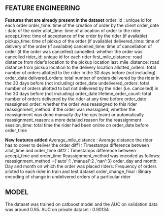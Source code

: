 ## **FEATURE ENGINEERING**

**Features that are already present in the dataset**
order_id : unique id for each order
order_time: time of the creation of order by the client
order_date : date of the order
allot_time: time of allocation of order to the rider
accept_time: time of acceptance of the order by the rider (if available)
pickup_time: time of pickup of the order (if available)
delivered_time: time of delivery of the order (if available)
cancelled_time: time of cancellation of order (if the order was cancelled)
cancelled: whether the order was cancelled
rider_id: unique id for each rider
first_mile_distance: road distance from rider’s location to the pickup location
last_mile_distance: road distance from pickup location to the delivery location
allotted_orders: total number of orders allotted to the rider in the 30 days before (not including) order_date
delivered_orders: total number of orders delivered by the rider in the 30 days before (not including) order_date
undelivered_orders: total number of orders allotted to but not delivered by the rider (i.e. cancelled) in the 30 days before (not including) order_date
lifetime_order_count: total number of orders delivered by the rider at any time before order_date
reassigned_order: whether the order was reassigned to this rider
reassignment_method: if the order was reassigned, whether the reassignment was done manually (by the ops team) or automatically
reassignment_reason: a more detailed reason for the reassignment
session_time: total time the rider had been online on order_date before order_time

**New features added**
Average_mile_distance : Average distance the rider has to cover to deliver the order
diff1 : Timestamps difference between allot_time and order_time
diff2 : Timestamps difference between accept_time and order_time
Reassignment_method was encoded as follows:
reassignment_method ={'auto':1 ,'manual':2 ,'nan':3}
order_day and month: Day and month on which the order was placed
riders: Frequency of orders alloted to each rider in train and test dataset
order_change_final : Binary encoding of change in undelivered orders of a particular rider

## **MODEL**
The dataset was trained on catboost model and the AUC on validation data was around 0.95.
AUC on private dataset : 0.90134


